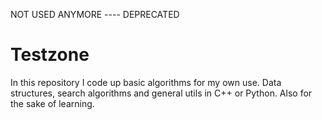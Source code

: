 
NOT USED ANYMORE ---- DEPRECATED

Testzone
========

In this repository I code up basic algorithms for my own use. Data structures, search algorithms and general utils in C++ or Python. Also for the sake of learning.
